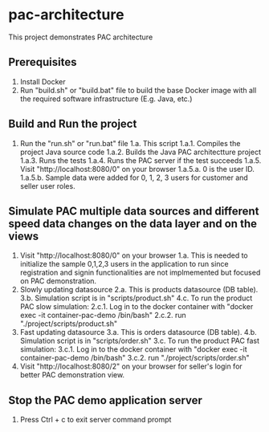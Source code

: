# pac-architecture
This project demonstrates PAC architecture

## Prerequisites
1. Install Docker
2. Run "build.sh" or "build.bat" file to build the base Docker image with all the required software infrastructure (E.g. Java, etc.)

## Build and Run the project
1. Run the "run.sh" or "run.bat" file
  1.a. This script 
    1.a.1. Compiles the project Java source code
    1.a.2. Builds the Java PAC architectture project
    1.a.3. Runs the tests
    1.a.4. Runs the PAC server if the test succeeds
    1.a.5. Visit "http://localhost:8080/0" on your browser
      1.a.5.a. 0 is the user ID.
      1.a.5.b. Sample data were added for 0, 1, 2, 3 users for customer and seller user roles.

## Simulate PAC multiple data sources and different speed data changes on the data layer and on the views
1. Visit "http://localhost:8080/0" on your browser
  1.a. This is needed to initialize the sample 0,1,2,3 users in the application to run since registration and signin functionalities are not implmemented but focused on PAC demonstration.
2. Slowly updating datasource
  2.a. This is products datasource (DB table).
  3.b. Simulation script is in "scripts/product.sh"
  4.c. To run the product PAC slow simulation:
    2.c.1. Log in to the docker container with "docker exec -it container-pac-demo /bin/bash"
    2.c.2. run "./project/scripts/product.sh"
3. Fast updating datasource
  3.a. This is orders datasource (DB table).
  4.b. Simulation script is in "scripts/order.sh"
  3.c. To run the product PAC fast simulation:
    3.c.1. Log in to the docker container with "docker exec -it container-pac-demo /bin/bash"
    3.c.2. run "./project/scripts/order.sh"
4. Visit "http://localhost:8080/2" on your browser for seller's login for better PAC demonstration view.

## Stop the PAC demo application server
1. Press Ctrl + c to exit server command prompt